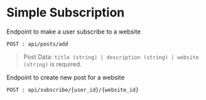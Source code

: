 
# Simple Subscription

Endpoint to make a user subscribe to a website
```
POST : api/posts/add
```
> Post Data: `title (string) | description (string) | website (string)` is required.

Endpoint to create new post for a website
```
POST : api/subscribe/{user_id}/{website_id}
```